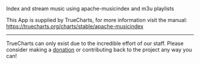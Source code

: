 Index and stream music using apache-musicindex and m3u playlists

This App is supplied by TrueCharts, for more information visit the manual: https://truecharts.org/charts/stable/apache-musicindex

---

TrueCharts can only exist due to the incredible effort of our staff.
Please consider making a [donation](https://truecharts.org/docs/about/sponsor) or contributing back to the project any way you can!
